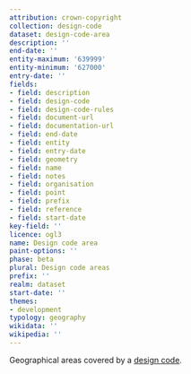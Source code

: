 ```yaml
---
attribution: crown-copyright
collection: design-code
dataset: design-code-area
description: ''
end-date: ''
entity-maximum: '639999'
entity-minimum: '627000'
entry-date: ''
fields:
- field: description
- field: design-code
- field: design-code-rules
- field: document-url
- field: documentation-url
- field: end-date
- field: entity
- field: entry-date
- field: geometry
- field: name
- field: notes
- field: organisation
- field: point
- field: prefix
- field: reference
- field: start-date
key-field: ''
licence: ogl3
name: Design code area
paint-options: ''
phase: beta
plural: Design code areas
prefix: ''
realm: dataset
start-date: ''
themes:
- development
typology: geography
wikidata: ''
wikipedia: ''
---
```


Geographical areas covered by a [design code](/dataset/design-code).
